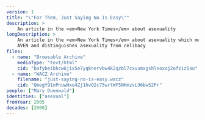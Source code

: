 ```yaml
---
version: 1
title: "\"For Them, Just Saying No Is Easy\""
description: >
    An article in the <em>New York Times</em> about asexuality
longDescription: >
    An article in the <em>New York Times</em> about asexuality which mentions
    AVEN and distinguishes asexuality from celibacy
files:
  - name: "Browsable Archive"
    mediaType: "text/html"
    cid: "bafybeibkcw6jix5e7yqknervbw4k2qzbl7cxvumxgshleoxaj2ofziz5au"
  - name: "WACZ Archive"
    filename: "just-saying-no-is-easy.wacz"
    cid: "QmegY91nPnuwHxe4Zj1hvQ2c75wrtWF5NKmzvL96bw52Pr"
people: ["Mary Duenwald"]
identities: ["asexual"]
fromYear: 2005
decades: [2000]
---
```

